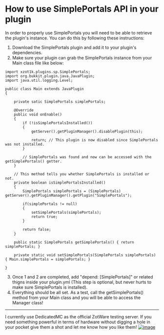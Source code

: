 # How to use SimplePortals API in your plugin

In order to properly use SimplePortals you will need to be able to retrieve the plugin's instance. You can do this by following these instructions:

1. Download the SimplePortals plugin and add it to your plugin's dependencies.  
2. Make sure your plugin can grab the SimplePortals instance from your Main class file like below:  

```
import xzot1k.plugins.sp.SimplePortals;
import org.bukkit.plugin.java.JavaPlugin;
import java.util.logging.Level;

public class Main extends JavaPlugin
{

    private satic SimplePortals simplePortals;

    @Override
    public void onEnable()
    {
        if (!isSimplePortalsInstalled())
        {
            getServer().getPluginManager().disablePlugin(this);
            
            return; // This plugin is now disabled since SimplePortals was not installed.
        }

        // SimplePortals was found and now can be accessed with the getSimplePortals() getter.
    }

    // This method tells you whether SimplePortals is installed or not.
    private boolean isSimplePortalsInstalled()
    {
        SimplePortals simplePortals = (SimplePortals) getServer().getPluginManager().getPlugin("SimplePortals");
        
        if(simplePortals != null)
        {
            setSimplePortals(simplePortals);
            return true;
        }

        return false;
    }

    public static SimplePortals getSimplePortals() { return simplePortals; }

    private static void setSimplePortals(SimplePortals simplePortals) { Main.simplePortals = simplePortals; }

}
```

3. Once 1 and 2 are completed, add "depend: [SimplePortals]" or related thigns inside your plugin.yml (This step is optional, but never hurts to make sure SimplePortals is installed).  
4. Everything should be all set. As a test, call the getSimplePortals() method from your Main class and you will be able to access the Manager class!

***
I currently use DedicatedMC as the official ZotWare testing server. If you need something powerful in terms of hardware without digging a hole in your pocket give them a shot and let me know how you like them!
[![image](https://imgur.com/oqEKWO3.png)](https://dedimc.promo/XZot1K)
